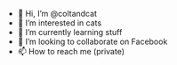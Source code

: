 - 👋 Hi, I’m @coltandcat
- 👀 I’m interested in cats
- 🌱 I’m currently learning stuff
- 💞️ I’m looking to collaborate on Facebook
- 📫 How to reach me (private) 

<!---
coltandcat/coltandcat is a ✨ special ✨ repository because its `README.md` (this file) appears on your GitHub profile.
You can click the Preview link to take a look at your changes.
--->
